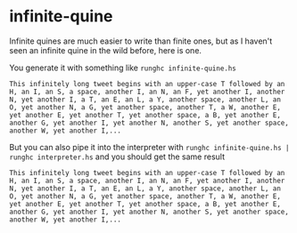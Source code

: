 # infinite-quine

Infinite quines are much easier to write than finite ones, but as I haven't seen an infinite quine in the wild before, here is one.

You generate it with something like `runghc infinite-quine.hs`

    This infinitely long tweet begins with an upper-case T followed by an H, an I, an S, a space, another I, an N, an F, yet another I, another N, yet another I, a T, an E, an L, a Y, another space, another L, an O, yet another N, a G, yet another space, another T, a W, another E, yet another E, yet another T, yet another space, a B, yet another E, another G, yet another I, yet another N, another S, yet another space, another W, yet another I,...
    
But you can also pipe it into the interpreter with `runghc infinite-quine.hs | runghc interpreter.hs` and you should get the same result

    This infinitely long tweet begins with an upper-case T followed by an H, an I, an S, a space, another I, an N, an F, yet another I, another N, yet another I, a T, an E, an L, a Y, another space, another L, an O, yet another N, a G, yet another space, another T, a W, another E, yet another E, yet another T, yet another space, a B, yet another E, another G, yet another I, yet another N, another S, yet another space, another W, yet another I,...
    
